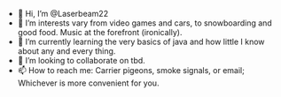 - 👋 Hi, I’m @Laserbeam22
- 👀 I’m interests vary from video games and cars, to snowboarding and good food. Music at the forefront (ironically).
- 🌱 I’m currently learning the very basics of java and how little I know about any and every thing.
- 💞️ I’m looking to collaborate on tbd.
- 📫 How to reach me: Carrier pigeons, smoke signals, or email; Whichever is more convenient for you.

<!---
Laserbeam22/Laserbeam22 is a ✨ special ✨ repository because its `README.md` (this file) appears on your GitHub profile.
You can click the Preview link to take a look at your changes.
--->
